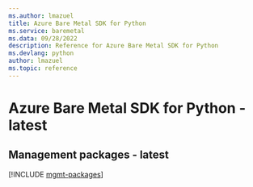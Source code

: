 ```yaml
---
ms.author: lmazuel
title: Azure Bare Metal SDK for Python
ms.service: baremetal
ms.data: 09/28/2022
description: Reference for Azure Bare Metal SDK for Python
ms.devlang: python
author: lmazuel
ms.topic: reference
---
```

# Azure Bare Metal SDK for Python - latest

## Management packages - latest
[!INCLUDE [mgmt-packages](bare-metal-mgmt-index.md)]